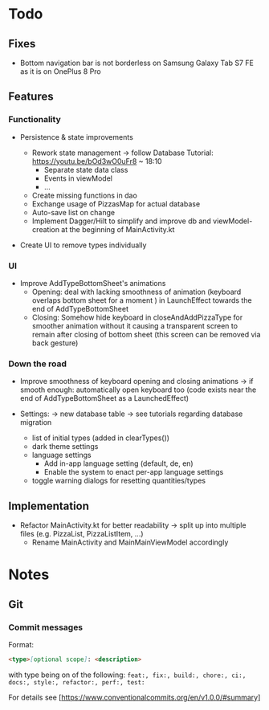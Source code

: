 # Todo

## Fixes

- Bottom navigation bar is not borderless on Samsung Galaxy Tab S7 FE as it is on OnePlus 8 Pro

## Features

### Functionality

- Persistence & state improvements
    - Rework state management → follow Database Tutorial: https://youtu.be/bOd3wO0uFr8 ~ 18:10
        - Separate state data class
        - Events in viewModel
        - ...
    - Create missing functions in dao
    - Exchange usage of PizzasMap for actual database
    - Auto-save list on change
    - Implement Dagger/Hilt to simplify and improve db and viewModel-creation at the beginning of MainActivity.kt

- Create UI to remove types individually

### UI

- Improve AddTypeBottomSheet's animations
    - Opening: deal with lacking smoothness of animation (keyboard overlaps bottom sheet for a
      moment ) in LaunchEffect towards the end of AddTypeBottomSheet
    - Closing: Somehow hide keyboard in closeAndAddPizzaType for smoother animation without it
      causing a transparent screen to remain after closing of bottom sheet (this screen can be
      removed via back gesture)

### Down the road

- Improve smoothness of keyboard opening and closing animations → if smooth enough: automatically
  open keyboard too (code exists near the end of AddTypeBottomSheet as a LaunchedEffect)

- Settings: → new database table → see tutorials regarding database migration
    - list of initial types (added in clearTypes())
    - dark theme settings
    - language settings
        - Add in-app language setting (default, de, en)
        - Enable the system to enact per-app language settings
    - toggle warning dialogs for resetting quantities/types

## Implementation

- Refactor MainActivity.kt for better readability → split up into multiple files (e.g. PizzaList, PizzaListItem, ...)
   + Rename MainActivity and MainMainViewModel accordingly

# Notes

## Git

### Commit messages

Format:

```markdown
<type>[optional scope]: <description>
```

with type being on of the
following: `feat:, fix:, build:, chore:, ci:, docs:, style:, refactor:, perf:, test:`

For details see [https://www.conventionalcommits.org/en/v1.0.0/#summary]